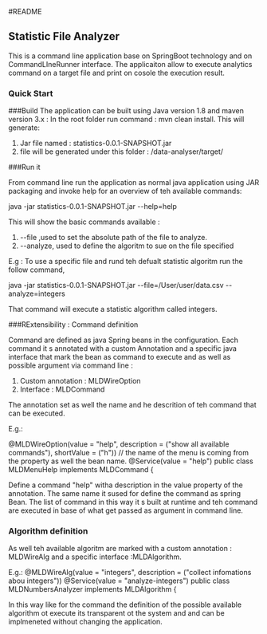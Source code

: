 
#README

## Statistic File Analyzer

This is a command line application base on SpringBoot technology and on CommandLIneRunner interface. The applicaiton allow to execute analytics command on a target file and print on cosole 
the execution result. 


### Quick Start

###Build
The application can be built using Java version 1.8 and maven version 3.x : 
In the root folder run command : mvn clean install. This will generate: 
1) Jar file named : statistics-0.0.1-SNAPSHOT.jar
2) file will be generated under this folder : /data-analyser/target/

###Run it 

From command line run the application as normal java application using JAR packaging and invoke help for an overview of teh available commands:

java -jar statistics-0.0.1-SNAPSHOT.jar --help=help

This will show the basic commands available : 

1. --file ,used to set the absolute path of the file to analyze. 
2. --analyze, used to define the algoritm to sue on the file specified 

 E.g :  To use a specific file and rund teh defualt statistic algoritm run the follow command,
 
 java -jar statistics-0.0.1-SNAPSHOT.jar --file=/User/user/data.csv --analyze=integers 
 
 That command will execute a statistic algorithm called integers.

###RExtensibility : Command definition 
 
   Command are defined as java Spring beans in the configuration. Each command it s annotated with a custom Annotation and a specific  java interface 
   that mark the bean as command to execute and as well as possible argument via command line : 
   1. Custom annotation : MLDWireOption
   2. Interface : MLDCommand
   
   The annotation set as well the name and he descrition of teh command that can be executed. 
   
   E.g.: 
   
   @MLDWireOption(value = "help", description = ("show all available commands"),
   		shortValue = ("h")) // the name of the menu is coming from the property as well the bean name.
   @Service(value = "help")
   public class MLDMenuHelp implements MLDCommand<MLDResult> {
   
   
   Define a command "help" witha  description in the value property of the annotation. The same name it sused for define the command as spring Bean. 
   The list of command in this way it s built at runtime and teh command are executed in base of what get passed as argument in command line. 
    
 
### Algorithm definition 
   
   As well teh available algoritm are marked with a custom annotation : MLDWireAlg and a specific interface :MLDAlgorithm. 
   
   E.g.:
   @MLDWireAlg(value = "integers", description = ("collect infomations abou integers"))
   @Service(value = "analyze-integers")
   public class MLDNumbersAnalyzer implements MLDAlgorithm<MLDResult> {
   
   In this way like for the command the definition of the possible available algorithm ot execute its transparent ot the system and 
   and can be implmeneted without changing the application. 
   
   
   
   
   
   
   
   
   
 
 
 
 

